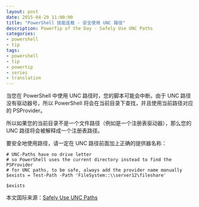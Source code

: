 ```yaml
---
layout: post
date: 2015-04-20 11:00:00
title: "PowerShell 技能连载 - 安全使用 UNC 路径"
description: PowerTip of the Day - Safely Use UNC Paths
categories:
- powershell
- tip
tags:
- powershell
- tip
- powertip
- series
- translation
---
```

当您在 PowerShell 中使用 UNC 路径时，您的脚本可能会中断。由于 UNC 路径没有驱动器号，所以 PowerShell 将会在当前目录下查找，并且使用当前路径对应的 PSProvider。

所以如果您的当前目录不是一个文件路径（例如是一个注册表驱动器），那么您的 UNC 路径将会被解释成一个注册表路径。

要安全地使用路径，请一定在 UNC 路径前面加上正确的提供器名称：

    # UNC-Paths have no drive letter
    # so PowerShell uses the current directory instead to find the PSProvider
    # for UNC paths, to be safe, always add the provider name manually
    $exists = Test-Path -Path 'FileSystem::\\server12\fileshare'
    
    $exists

<!--more-->
本文国际来源：[Safely Use UNC Paths](http://community.idera.com/powershell/powertips/b/tips/posts/safely-use-unc-paths)
